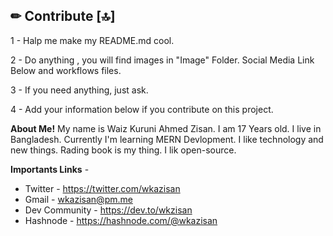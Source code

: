 ## ✏ Contribute [🔝]

1 - Halp me make my README.md cool.

2 - Do anything , you will find images in "Image" Folder. Social Media Link Below and workflows files.

3 -  If you need anything, just ask.

4 - Add your information below if you contribute on this project.

**About Me!**
My name is Waiz Kuruni Ahmed Zisan. I am 17 Years old. I live in Bangladesh. Currently I'm learning MERN Devlopment. I like technology and new things. Rading book is my thing. I lik open-source.

**Importants Links** -
- Twitter - https://twitter.com/wkazisan
- Gmail - wkazisan@pm.me
- Dev Community - https://dev.to/wkzisan
- Hashnode - https://hashnode.com/@wkazisan



